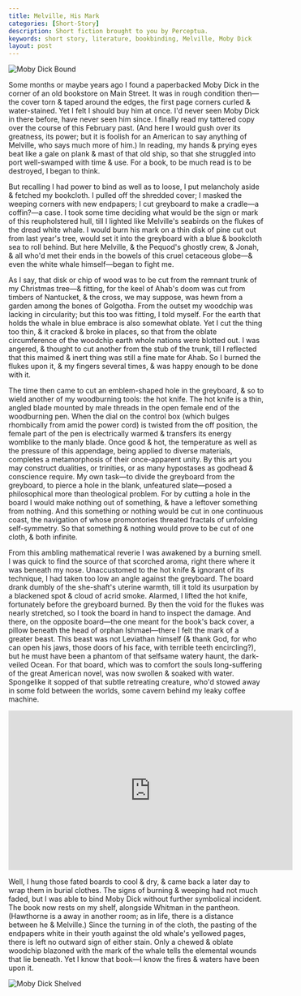 ```yaml
---
title: Melville, His Mark
categories: [Short-Story]
description: Short fiction brought to you by Perceptua.
keywords: short story, literature, bookbinding, Melville, Moby Dick
layout: post
---
```


![Moby Dick Bound](https://firebasestorage.googleapis.com/v0/b/perceptua-b6ea3.appspot.com/o/public%2Fmoby_dick_bound.jpeg?alt=media&token=49e9def5-b278-4f59-a253-4e4087f5583e)

Some months or maybe years ago I found a paperbacked Moby Dick in the corner of an old bookstore on Main Street. It was in rough condition then—the cover torn & taped around the edges, the first page corners curled & water-stained. Yet I felt I should buy him at once. I'd never seen Moby Dick in there before, have never seen him since. I finally read my tattered copy over the course of this February past. (And here I would gush over its greatness, its power; but it is foolish for an American to say anything of Melville, who says much more of him.) In reading, my hands & prying eyes beat like a gale on plank & mast of that old ship, so that she struggled into port well-swamped with time & use. For a book, to be much read is to be destroyed, I began to think.

But recalling I had power to bind as well as to loose, I put melancholy aside & fetched my bookcloth. I pulled off the shredded cover; I masked the weeping corners with new endpapers; I cut greyboard to make a cradle—a coffin?—a case. I took some time deciding what would be the sign or mark of this reupholstered hull, till I lighted like Melville's seabirds on the flukes of the dread white whale. I would burn his mark on a thin disk of pine cut out from last year's tree, would set it into the greyboard with a blue & bookcloth sea to roll behind. But here Melville, & the Pequod's ghostly crew, & Jonah, & all who'd met their ends in the bowels of this cruel cetaceous globe—& even the white whale himself—began to fight me.

As I say, that disk or chip of wood was to be cut from the remnant trunk of my Christmas tree—& fitting, for the keel of Ahab's doom was cut from timbers of Nantucket, & the cross, we may suppose, was hewn from a garden among the bones of Golgotha. From the outset my woodchip was lacking in circularity; but this too was fitting, I told myself. For the earth that holds the whale in blue embrace is also somewhat oblate. Yet I cut the thing too thin, & it cracked & broke in places, so that from the oblate circumference of the woodchip earth whole nations were blotted out. I was angered, & thought to cut another from the stub of the trunk, till I reflected that this maimed & inert thing was still a fine mate for Ahab. So I burned the flukes upon it, & my fingers several times, & was happy enough to be done with it.

The time then came to cut an emblem-shaped hole in the greyboard, & so to wield another of my woodburning tools: the hot knife. The hot knife is a thin, angled blade mounted by male threads in the open female end of the woodburning pen. When the dial on the control box (which bulges rhombically from amid the power cord) is twisted from the off position, the female part of the pen is electrically warmed & transfers its energy womblike to the manly blade. Once good & hot, the temperature as well as the pressure of this appendage, being applied to diverse materials, completes a metamorphosis of their once-apparent unity. By this art you may construct dualities, or trinities, or as many hypostases as godhead & conscience require. My own task—to divide the greyboard from the greyboard, to pierce a hole in the blank, unfeatured slate—posed a philosophical more than theological problem. For by cutting a hole in the board I would make nothing out of something, & have a leftover something from nothing. And this something or nothing would be cut in one continuous coast, the navigation of whose promontories threated fractals of unfolding self-symmetry. So that something & nothing would prove to be cut of one cloth, & both infinite.

From this ambling mathematical reverie I was awakened by a burning smell. I was quick to find the source of that scorched aroma, right there where it was beneath my nose. Unaccustomed to the hot knife & ignorant of its technique, I had taken too low an angle against the greyboard. The board drank dumbly of the she-shaft's uterine warmth, till it told its usurpation by a blackened spot & cloud of acrid smoke. Alarmed, I lifted the hot knife, fortunately before the greyboard burned. By then the void for the flukes was nearly stretched, so I took the board in hand to inspect the damage. And there, on the opposite board—the one meant for the book's back cover, a pillow beneath the head of orphan Ishmael—there I felt the mark of a greater beast. This beast was not Leviathan himself (& thank God, for who can open his jaws, those doors of his face, with terrible teeth encircling?), but he must have been a phantom of that selfsame watery haunt, the dark-veiled Ocean. For that board, which was to comfort the souls long-suffering of the great American novel, was now swollen & soaked with water. Spongelike it sopped of that subtle retreating creature, who'd stowed away in some fold between the worlds, some cavern behind my leaky coffee machine.

<iframe
  width="560" height="315"
  src="https://firebasestorage.googleapis.com/v0/b/perceptua-b6ea3.appspot.com/o/public%2Fmoby_dick_binding.mp4?alt=media&token=3611d7d7-43a6-475b-b307-8b481f249260"
  title="Binding Moby Dick"
  frameborder="0"
  allow="accelerometer; autoplay; clipboard-write; encrypted-media; gyroscope; picture-in-picture"
  allowfullscreen>
</iframe>

Well, I hung those fated boards to cool & dry, & came back a later day to wrap them in burial clothes. The signs of burning & weeping had not much faded, but I was able to bind Moby Dick without further symbolical incident. The book now rests on my shelf, alongside Whitman in the pantheon. (Hawthorne is a away in another room; as in life, there is a distance between he & Melville.) Since the turning in of the cloth, the pasting of the endpapers white in their youth against the old whale's yellowed pages, there is left no outward sign of either stain. Only a chewed & oblate woodchip blazoned with the mark of the whale tells the elemental wounds that lie beneath. Yet I know that book—I know the fires & waters have been upon it.

![Moby Dick Shelved](https://firebasestorage.googleapis.com/v0/b/perceptua-b6ea3.appspot.com/o/public%2Fmoby_dick_shelved.jpeg?alt=media&token=668a818f-42f3-43c4-931a-d0b0b2844e7e)
